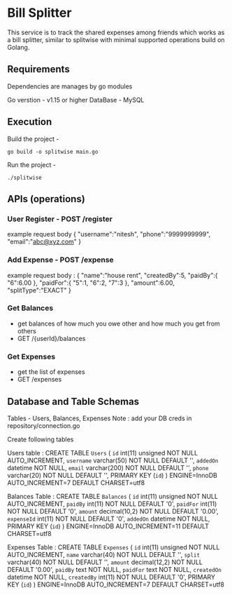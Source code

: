 # Bill Splitter

This service is to track the shared expenses among friends which works as a bill splitter, similar to splitwise with minimal supported operations build on Golang.

## Requirements
Dependencies are manages by go modules

Go verstion - v1.15 or higher
DataBase - MySQL

## Execution

Build the project -  

```
go build -o splitwise main.go
```

Run the project - 

```
./splitwise
``` 

## APIs (operations)

### User Register - POST /register
example request body 
{
    "username":"nitesh",
    "phone":"9999999999",
    "email":"abc@xyz.com"
}

### Add Expense - POST /expense
example request body :
{
    "name":"house rent",
    "createdBy":5,
    "paidBy":{
        "6":6.00
    },
    "paidFor":{
        "5":1,
        "6":2,
        "7":3
    },
    "amount":6.00,
    "splitType":"EXACT"
} 

### Get Balances
- get balances of how much you owe other and how much you get from others
- GET /{userId}/balances

### Get Expenses
- get the list of expenses
- GET /expenses

## Database and Table Schemas 
Tables - Users, Balances, Expenses
Note : add your DB creds in repository/connection.go

Create following tables

Users table :
CREATE TABLE `Users` (
  `id` int(11) unsigned NOT NULL AUTO_INCREMENT,
  `username` varchar(50) NOT NULL DEFAULT '',
  `addedOn` datetime NOT NULL,
  `email` varchar(200) NOT NULL DEFAULT '',
  `phone` varchar(20) NOT NULL DEFAULT '',
  PRIMARY KEY (`id`)
) ENGINE=InnoDB AUTO_INCREMENT=7 DEFAULT CHARSET=utf8

Balances Table :
CREATE TABLE `Balances` (
  `id` int(11) unsigned NOT NULL AUTO_INCREMENT,
  `paidBy` int(11) NOT NULL DEFAULT '0',
  `paidFor` int(11) NOT NULL DEFAULT '0',
  `amount` decimal(10,2) NOT NULL DEFAULT '0.00',
  `expenseId` int(11) NOT NULL DEFAULT '0',
  `addedOn` datetime NOT NULL,
  PRIMARY KEY (`id`)
) ENGINE=InnoDB AUTO_INCREMENT=11 DEFAULT CHARSET=utf8

Expenses Table :
CREATE TABLE `Expenses` (
  `id` int(11) unsigned NOT NULL AUTO_INCREMENT,
  `name` varchar(40) NOT NULL DEFAULT '',
  `split` varchar(40) NOT NULL DEFAULT '',
  `amount` decimal(12,2) NOT NULL DEFAULT '0.00',
  `paidBy` text NOT NULL,
  `paidFor` text NOT NULL,
  `createdOn` datetime NOT NULL,
  `createdBy` int(11) NOT NULL DEFAULT '0',
  PRIMARY KEY (`id`)
) ENGINE=InnoDB AUTO_INCREMENT=7 DEFAULT CHARSET=utf8
